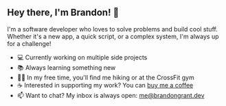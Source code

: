 ## Hey there, I'm Brandon! 👋

I'm a software developer who loves to solve problems and build cool stuff. Whether it's a new app, a quick script, or a complex system, I'm always up for a challenge!

- 💻 Currently working on multiple side projects
- 📚 Always learning something new
- 🏋️‍♂️ In my free time, you'll find me hiking or at the CrossFit gym 
- ☕️ Interested in supporting my work? You can [buy me a coffee](https://www.buymeacoffee.com/brandong)
- 📫 Want to chat? My inbox is always open: me@brandongrant.dev

<!--
**brandon-grant/brandon-grant** is a ✨ _special_ ✨ repository because its `README.md` (this file) appears on your GitHub profile.

Here are some ideas to get you started:

- 🔭 I’m currently working on ...
- 🌱 I’m currently learning ...
- 👯 I’m looking to collaborate on ...
- 🤔 I’m looking for help with ...
- 💬 Ask me about ...
- 📫 How to reach me: ...
- 😄 Pronouns: ...
- ⚡ Fun fact: ...
-->

